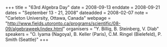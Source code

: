 +++
title = "63rd Algebra Day"
date = 2008-09-13
enddate = 2008-09-21
dates = "September 13 - 21, 2008"
dateadded = 2008-02-07
note = "Carleton University, Ottawa, Canada"
webpage = "http://www.fields.utoronto.ca/programs/scientific/08-09/algebraweek/index.html"
organisers = "Y. Billig, B. Steinberg, V. Dlab"
speakers = "O. Iyama (Nagoya), B. Keller (Paris), C.M. Ringel (Bielefeld), P. Smith (Seattle)"
+++
